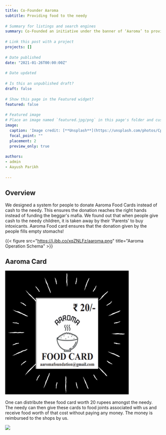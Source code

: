 ```yaml
---
title: Co-Founder Aaroma
subtitle: Providing food to the needy

# Summary for listings and search engines
summary: Co-Founded an initiative under the banner of ‘Aaroma’ to provide food coupons to 2000+ needy people which were accepted at restaurants tied up us., raised 40k+ INR from 1000+ active contributors.

# Link this post with a project
projects: []

# Date published
date: "2021-01-26T00:00:00Z"

# Date updated

# Is this an unpublished draft?
draft: false

# Show this page in the Featured widget?
featured: false

# Featured image
# Place an image named `featured.jpg/png` in this page's folder and customize its options here.
image:
  caption: 'Image credit: [**Unsplash**](https://unsplash.com/photos/CpkOjOcXdUY)'
  focal_point: ""
  placement: 2
  preview_only: true

authors:
- admin
- Aayush Parikh

---
```


## Overview

We designed a system for people to donate Aaroma Food Cards instead of cash to the needy. This ensures the donation reaches the right hands instead of funding the beggar's mafia. We found out that when people give cash to the needy children, it is taken away by their 'Parents' to buy intoxicants. Aaroma Food card ensures that the donation given by the people fills empty stomachs!

{{< figure src="https://i.ibb.co/xqZNLFz/aaroma.png" title="Aaroma Operation Schema" >}}

## Aaroma Card

<img src="card.png" style="width:400px;height:400px;">


One can distribute these food card worth 20 rupees amongst the needy. The needy can then give these cards to food joints associated with us and receive food worth of that cost without paying any money. The money is reimbursed to the shops by us.


<img src="collage.jpg">



